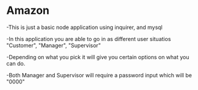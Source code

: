 # Amazon
-This is just a basic node application using inquirer, and mysql

-In this application you are able to go in as different user situatios "Customer", "Manager", "Supervisor"

-Depending on what you pick it will give you certain options on what you can do.

-Both Manager and Supervisor will require a password input which will be "0000"
